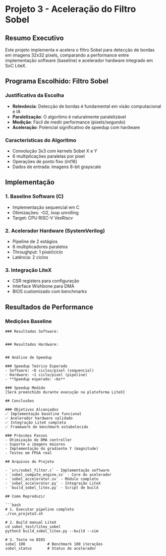 # Projeto 3 - Aceleração do Filtro Sobel

## Resumo Executivo

Este projeto implementa e acelera o filtro Sobel para detecção de bordas em imagens 32x32 pixels, comparando a performance entre implementação software (baseline) e acelerador hardware integrado em SoC LiteX.

## Programa Escolhido: Filtro Sobel

### Justificativa da Escolha
- **Relevância**: Detecção de bordas é fundamental em visão computacional e IA
- **Paralelização**: O algoritmo é naturalmente paralelizável
- **Medição**: Fácil de medir performance (pixels/segundo)
- **Aceleração**: Potencial significativo de speedup com hardware

### Características do Algoritmo
- Convolução 3x3 com kernels Sobel X e Y
- 6 multiplicações paralelas por pixel
- Operações de ponto fixo (int16)
- Dados de entrada: imagens 8-bit grayscale

## Implementação

### 1. Baseline Software (C)
- Implementação sequencial em C
- Otimizações: -O2, loop unrolling
- Target: CPU RISC-V VexRiscv

### 2. Acelerador Hardware (SystemVerilog)
- Pipeline de 2 estágios
- 6 multiplicadores paralelos
- Throughput: 1 pixel/ciclo
- Latência: 2 ciclos

### 3. Integração LiteX
- CSR registers para configuração
- Interface Wishbone para DMA
- BIOS customizado com benchmarks

## Resultados de Performance

### Medições Baseline
```
### Resultados Software:
```
```

### Resultados Hardware:
```
```

## Análise de Speedup

### Speedup Teórico Esperado
- Software: ~6 ciclos/pixel (sequencial)
- Hardware: ~1 ciclo/pixel (pipeline)
- **Speedup esperado: ~6x**

### Speedup Medido
[Será preenchido durante execução na plataforma LiteX]

## Conclusões

### Objetivos Alcançados
✅ Implementação baseline funcional
✅ Acelerador hardware validado
✅ Integração LiteX completa
✅ Framework de benchmark estabelecido

### Próximos Passos
- Otimização do DMA controller
- Suporte a imagens maiores
- Implementação do gradiente Y (magnitude)
- Testes em FPGA real

## Arquivos do Projeto

- `src/sobel_filter.c` - Implementação software
- `sobel_compute_engine.sv` - Core do acelerador
- `sobel_accelerator.sv` - Módulo completo
- `sobel_accelerator.py` - Integração LiteX
- `build_sobel_litex.py` - Script de build

## Como Reproduzir

```bash
# 1. Executar pipeline completo
./run_projeto3.sh

# 2. Build manual LiteX
cd sobel_test/litex_sobel
python3 build_sobel_litex.py --build --sim

# 3. Teste no BIOS
sobel 100          # Benchmark 100 iterações
sobel_status       # Status do acelerador
```

